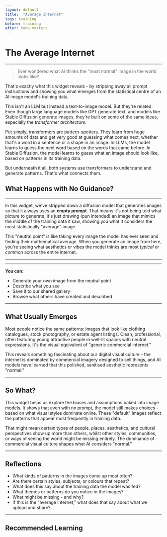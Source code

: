 ```yaml
---
layout: default
title:  "Average Internet"
tags: training
before: training
after: tone-matters
---
```


# **The Average Internet**

---

> Ever wondered what AI thinks the "most normal" image in the world looks like?

That's exactly what this widget reveals - by stripping away all prompt instructions and showing you what emerges from the statistical centre of an AI image model's training data.

This isn't an LLM but instead a text-to-image model. But they're related: Even though large language models like GPT generate text, and models like Stable Diffusion generate images, they're built on some of the same ideas, especially the *transformer architecture*.

Put simply, transformers are pattern-spotters. They learn from huge amounts of data and get very good at guessing what comes next, whether that's a word in a sentence or a shape in an image. In LLMs, the model learns to guess the next word based on the words that came before. In Stable Diffusion, the model learns to guess what an image should look like, based on patterns in its training data.

But underneath it all, both systems use transformers to understand and generate patterns. That's what connects them.

## **What Happens with No Guidance?**

---

In this widget, we've stripped down a diffusion model that generates images so that it always uses an **empty prompt**. That means it's not being told what picture to generate, it's just drawing (pun intended) an image that mimics the middle of the training data it saw, showing you what it considers the most statistically "average" image.

This "neutral point" is like taking every image the model has ever seen and finding their mathematical average. When you generate an image from here, you're seeing what aesthetics or vibes the model thinks are most *typical* or *common* across the entire internet.

---

<script
	type="module"
	src="https://gradio.s3-us-west-2.amazonaws.com/5.23.3/gradio.js"
></script>

<gradio-app src="https://willsh1997-neutral-sd-dev.hf.space"></gradio-app>

---

**You can:**

* Generate your own image from the neutral point
* Describe what you see
* Save it to our shared gallery
* Browse what others have created and described

---

## **What Usually Emerges**

Most people notice the same patterns: images that look like clothing catalogues, stock photography, or estate agent listings. Clean, professional, often featuring young attractive people in well-lit spaces with neutral expressions. It's the visual equivalent of "generic commercial internet."

This reveals something fascinating about our digital visual culture - the internet is dominated by commercial imagery designed to sell things, and AI models have learned that this polished, sanitised aesthetic represents "normal."

---

## **So What?**

This widget helps us explore the biases and assumptions baked into image models. It shows that even with no prompt, the model still makes choices - based on what visual styles dominate online. These "default" images reflect the patterns that appear most frequently in training data.

That might mean certain types of people, places, aesthetics, and cultural perspectives show up more than others, whilst other styles, communities, or ways of seeing the world might be missing entirely. The dominance of commercial visual culture shapes what AI considers "normal."

---

## **Reflections**

* What kinds of patterns in the images come up most often?
* Are there certain styles, subjects, or colours that repeat?
* What does this say about the training data the model was fed?
* What themes or patterns do you notice in the images?
* What might be missing - and why?
* If this is the "average internet," what does that say about what we upload and share?

---

## **Recommended Learning**

